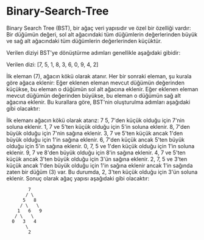 # Binary-Search-Tree
Binary Search Tree (BST), bir ağaç veri yapısıdır ve özel bir özelliği vardır: Bir düğümün değeri, sol alt ağacındaki tüm düğümlerin değerlerinden büyük ve sağ alt ağacındaki tüm düğümlerin değerlerinden küçüktür.

Verilen diziyi BST'ye dönüştürme adımları genellikle aşağıdaki gibidir:

Verilen dizi: [7, 5, 1, 8, 3, 6, 0, 9, 4, 2]

İlk eleman (7), ağacın kökü olarak atanır.
Her bir sonraki eleman, şu kurala göre ağaca eklenir: Eğer eklenen eleman mevcut düğümün değerinden küçükse, bu eleman o düğümün sol alt ağacına eklenir. Eğer eklenen eleman mevcut düğümün değerinden büyükse, bu eleman o düğümün sağ alt ağacına eklenir.
Bu kurallara göre, BST'nin oluşturulma adımları aşağıdaki gibi olacaktır:

İlk elemanı ağacın kökü olarak atarız: 7
5, 7'den küçük olduğu için 7'nin soluna eklenir.
1, 7 ve 5'ten küçük olduğu için 5'in soluna eklenir.
8, 7'den büyük olduğu için 7'nin sağına eklenir.
3, 7 ve 5'ten küçük ancak 1'den büyük olduğu için 1'in sağına eklenir.
6, 7'den küçük ancak 5'ten büyük olduğu için 5'in sağına eklenir.
0, 7, 5 ve 1'den küçük olduğu için 1'in soluna eklenir.
9, 7 ve 8'den büyük olduğu için 8'in sağına eklenir.
4, 7 ve 5'ten küçük ancak 3'ten büyük olduğu için 3'ün sağına eklenir.
2, 7, 5 ve 3'ten küçük ancak 1'den büyük olduğu için 1'in sağına eklenir ancak 1'in sağında zaten bir düğüm (3) var. Bu durumda, 2, 3'ten küçük olduğu için 3'ün soluna eklenir.
Sonuç olarak ağaç yapısı aşağıdaki gibi olacaktır:

            7
           / \
          5   8
         / \   \
        1   6   9
       / \   \
      0   3   4
           \
            2

